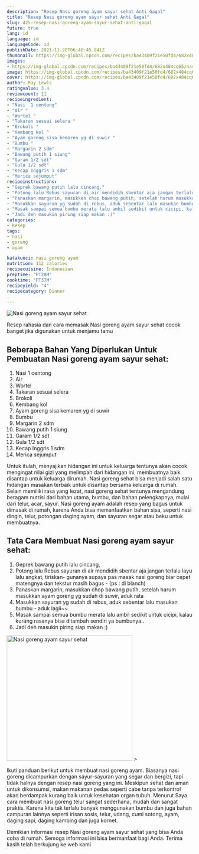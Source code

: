 ```yaml
---
description: "Resep Nasi goreng ayam sayur sehat Anti Gagal"
title: "Resep Nasi goreng ayam sayur sehat Anti Gagal"
slug: 425-resep-nasi-goreng-ayam-sayur-sehat-anti-gagal
future: true
lang: id
language: id
languageCode: id
publishDate: 2021-11-28T06:46:45.841Z 
thumbnail: https://img-global.cpcdn.com/recipes/ba43409f21e50fd4/682x484cq65/nasi-goreng-ayam-sayur-sehat-foto-resep-utama.png
images:
- https://img-global.cpcdn.com/recipes/ba43409f21e50fd4/682x484cq65/nasi-goreng-ayam-sayur-sehat-foto-resep-utama.png
image: https://img-global.cpcdn.com/recipes/ba43409f21e50fd4/682x484cq65/nasi-goreng-ayam-sayur-sehat-foto-resep-utama.png
cover: https://img-global.cpcdn.com/recipes/ba43409f21e50fd4/682x484cq65/nasi-goreng-ayam-sayur-sehat-foto-resep-utama.png
author: Ray Lewis
ratingvalue: 3.4
reviewcount: 11
recipeingredient:
- "Nasi  1 centong"
- "Air "
- "Wortel "
- "Takaran sesuai selera "
- "Brokoli "
- "Kembang kol "
- "Ayam goreng sisa kemaren yg di suwir "
- "Bumbu "
- "Margarin 2 sdm"
- "Bawang putih 1 siung"
- "Garam 1/2 sdt"
- "Gula 1/2 sdt"
- "Kecap Inggris 1 sdm"
- "Merica sejumput"
recipeinstructions:
- "Geprek bawang putih lalu cincang,"
- "Potong lalu Rebus sayuran di air mendidih sbentar aja jangan terlalu layu lalu angkat, tiriskan- gunanya supaya pas masak nasi goreng biar cepet matengnya dan tekstur masih bagus - (ps : di blanch)"
- "Panaskan margarin, masukkan chop bawang putih, setelah harum masukkan ayam goreng yg sudah di suwir, aduk rata"
- "Masukkan sayuran yg sudah di rebus, aduk sebentar lalu masukan bumbu - aduk lagii~~"
- "Masak sampai semua bumbu merata lalu ambil sedikit untuk cicipi, kalau kurang rasanya bisa ditambah sendiri ya bumbunya.."
- "Jadi deh masukin piring siap makan :)"
categories:
- Resep
tags:
- nasi
- goreng
- ayam

katakunci: nasi goreng ayam 
nutrition: 112 calories
recipecuisine: Indonesian
preptime: "PT28M"
cooktime: "PT37M"
recipeyield: "4"
recipecategory: Dinner
. 
---
```



![Nasi goreng ayam sayur sehat](https://img-global.cpcdn.com/recipes/ba43409f21e50fd4/682x484cq65/nasi-goreng-ayam-sayur-sehat-foto-resep-utama.png)

Resep rahasia dan cara memasak  Nasi goreng ayam sayur sehat cocok banget jika digunakan untuk menjamu tamu

<!--inarticleads1-->

## Beberapa Bahan Yang Diperlukan Untuk Pembuatan Nasi goreng ayam sayur sehat:

1. Nasi  1 centong
1. Air 
1. Wortel 
1. Takaran sesuai selera 
1. Brokoli 
1. Kembang kol 
1. Ayam goreng sisa kemaren yg di suwir 
1. Bumbu 
1. Margarin 2 sdm
1. Bawang putih 1 siung
1. Garam 1/2 sdt
1. Gula 1/2 sdt
1. Kecap Inggris 1 sdm
1. Merica sejumput

Untuk itulah, menyajikan hidangan ini untuk keluarga tentunya akan cocok mengingat nilai gizi yang melimpah dari hidangan ini, membuatnya baik disantap untuk keluarga dirumah. Nasi goreng sehat bisa menjadi salah satu hidangan masakan terbaik untuk disantap bersama keluarga di rumah. Selain memiliki rasa yang lezat, nasi goreng sehat tentunya mengandung beragam nutrisi dari bahan utama, bumbu, dan bahan pelengkapnya, mulai dari telur, acar, sayur. Nasi goreng ayam adalah resep yang bagus untuk dimasak di rumah, karena Anda bisa memanfaatkan bahan sisa, seperti nasi dingin, telur, potongan daging ayam, dan sayuran segar atau beku untuk membuatnya. 

<!--inarticleads2-->

## Tata Cara Membuat Nasi goreng ayam sayur sehat:

1. Geprek bawang putih lalu cincang,
1. Potong lalu Rebus sayuran di air mendidih sbentar aja jangan terlalu layu lalu angkat, tiriskan- gunanya supaya pas masak nasi goreng biar cepet matengnya dan tekstur masih bagus - (ps : di blanch)
1. Panaskan margarin, masukkan chop bawang putih, setelah harum masukkan ayam goreng yg sudah di suwir, aduk rata
1. Masukkan sayuran yg sudah di rebus, aduk sebentar lalu masukan bumbu - aduk lagii~~
1. Masak sampai semua bumbu merata lalu ambil sedikit untuk cicipi, kalau kurang rasanya bisa ditambah sendiri ya bumbunya..
1. Jadi deh masukin piring siap makan :)
<img class="lazyload" data-src="https://img-global.cpcdn.com/steps/c87c763216ef72c6/160x128cq70/nasi-goreng-ayam-sayur-sehat-langkah-memasak-6-foto.png" alt="Nasi goreng ayam sayur sehat" width="340" height="340">
>

Ikuti panduan berikut untuk membuat nasi goreng ayam. Biasanya nasi goreng dicampurkan dengan sayur-sayuran yang segar dan bergizi, tapi tidak halnya dengan resep nasi goreng yang ini. Meskipun sehat dan aman untuk dikonsumsi, makan makanan pedas seperti cabe tanpa terkontrol akan berdampak kurang baik untuk kesehatan organ tubuh. Menurut Saya cara membuat nasi goreng telur sangat sederhana, mudah dan sangat praktis. Karena kita tak terlalu banyak menggunakan bumbu dan juga bahan campuran lainnya seperti irisan sosis, telur, udang, cumi sotong, ayam, daging sapi, daging kambing dan juga kornet. 

Demikian informasi  resep Nasi goreng ayam sayur sehat   yang bisa Anda coba di rumah. Semoga informasi ini bisa bermanfaat bagi Anda. Terima kasih telah berkujung ke web kami
